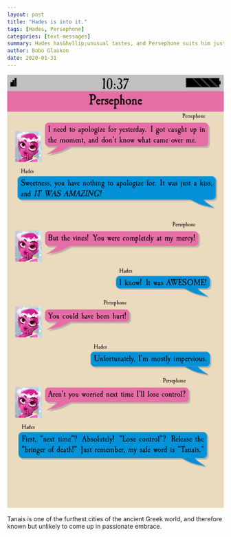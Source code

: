 ```yaml
---
layout: post
title: "Hades is into it."
tags: [Hades, Persephone]
categories: [text-messages]
summary: Hades has&hellip;unusual tastes, and Persephone suits him just fine.
author: Bobo Glaukon
date: 2020-01-31
---
```


![Persephone almost chokes out Hades when they kiss.](/assets/img/tanais.png)

Tanais is one of the furthest cities of the ancient Greek world, and therefore known but unlikely to come up in passionate embrace.


